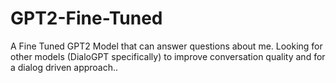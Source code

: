 # GPT2-Fine-Tuned
A Fine Tuned GPT2 Model that can answer questions about me. Looking for other models (DialoGPT specifically) to improve conversation quality and for a dialog driven approach..
